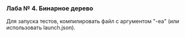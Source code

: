 ### Лаба № 4. Бинарное дерево
Для запуска тестов, компилировать файл с  аргументом "-ea" (или использовать launch.json).
